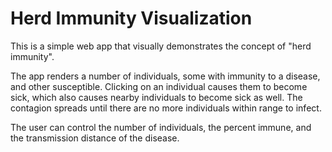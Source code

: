 # Herd Immunity Visualization

This is a simple web app that visually demonstrates the concept of "herd immunity". 

The app renders a number of individuals, some with immunity to a disease, and other susceptible. Clicking on an individual causes them to become sick, which also causes nearby individuals to become sick as well. The contagion spreads until there are no more individuals within range to infect.

The user can control the number of individuals, the percent immune, and the transmission distance of the disease.
